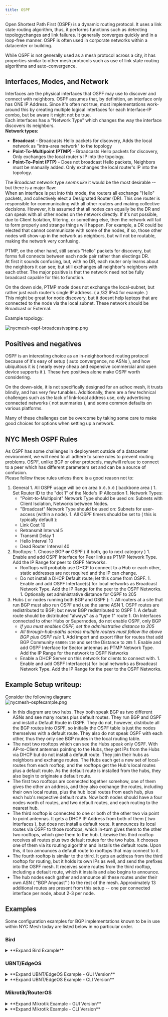 ```yaml
---
title: OSPF
---
```

Open Shortest Path First (OSPF) is a dynamic routing protocol. It uses a link state routing algorithm, thus, it performs functions such as detecting topologychanges and link failures. It generally converges quickly and in a loop-free manner. OSPF is often used in corporate networks within a datacenter or building.  

While OSPF is not generally used as a mesh protocol across a city, it has properties similar to other mesh protocols such as use of link state routing algorithms and auto-convergence.  

## Interfaces, Modes, and Network

Interfaces are the physical interfaces that OSPF may use to discover and connect with neighbors.  OSPF assumes that, by definition, an interface only has ONE IP Address. Since it's often not true, most implementations work-around this by creating multiple logical interfaces for each Interface-IP combo, but be aware it might not be true.  
Each interfaces has a "Network Type" which changes the way the interface discovers its neighbors.   
__Network types:__ 

  - __Broadcast__ - Broadcasts Hello packets for discovery, Adds the local network as "intra-area network" to the topology
  - __Point-To-Multipoint (PTMP)__ - Broadcasts Hello packets for discovery, Only exchanges the local router's IP into the topology.
  - __Point-To-Point (PTP)__ - Does not broadcast Hello packets, Neighbors must be manually added. Only exchanges the local router's IP into the topology.

The Broadcast network type _seems like_ it would be the most desirable -- but there is a major flaw:  
When an interface is put into this mode, the routers all exchange "Hello" packets, and collectively elect a Designated Router (DR). This one router is responsible for communicating with all other routers and making collective decisions.  However, it is assumed that all nodes can equally be the DR and can speak with all other nodes on the network directly.  If it's not possible, due to Client Isolation, filtering, or something else, then the network will fail to form properly and strange things will happen. For example, a DR could be elected that cannot communicate with some of the nodes, if so, those other nodes will show-up in the network as neighbors, but will not be routable, making the network very confusing.

PTMP, on the other hand, still sends "Hello" packets for discovery, but forms full connects between each node pair rather than electings DR.  
At first it sounds confusing, but, with no DR, each router only learns about the neighbors it can see; but still exchanges all neighbor's neighbors with each other.  The major positive is that the network need not be fully broadcast capable for this to function.  

On the down side, PTMP mode does not exchange the local-subnet, but rather just each router's single IP address. ( a /32 IPv4 for example. )  
This might be great for node discovery, but it doesnt help laptops that are connected to the node via the local subnet. These network should be Broadcast or External.

Example topology:

![nycmesh-ospf-broadcastvsptmp.png](/img/nycmesh-ospf-broadcastvsptmp.png)


## Positives and negatives

OSPF is an interesting choice as an in-neighborhood routing protocol because of it's easy of setup ( auto convergence, no ASNs ), and how ubiquitous it is ( nearly every cheap and expensive commercial and open device supports it ). These two positives alone make OSPF worth considering.

On the down-side, it is not specifically designed for an adhoc mesh, it trusts blindly, and has very few tunables. Additionally, there are a few technical challenges such as the lack of link-local address use, only advertising connected networks ( not summaries ), and some common defaults on various platforms.  

Many of these challenges can be overcome by taking some care to make good choices for options when setting up a network.

## NYC Mesh OSPF Rules

As OSPF has some challenges in deployment outside of a datacenter environment, we will need to all adhere to some rules to prevent routing problems.
OSPF, unlike BGP or other protocols, may/will refuse to connect to a peer which has different parameters set and can be a source of confusion.  
Please follow these rules unless there is a good reason not to:

  1. General
    1. All OSPF usage will be on area `0.0.0.0` ( backbone area )
    1. Set Router ID to the "dot 1" of the Node's IP Allocation
    1. Network Types:
      - "Point-to-Multipoint" Network Type should be used on: Subnets with Client Isolation, Networks between Nodes.
      - "Broadcast" Network Type should be used on: Subnets for user-access (within a node).
    1. All OSPF timers should be set to ( this is typically default ): 
      - Link Cost 10
      - Retransmit Interval 5
      - Transmit Delay 1
      - Hello Interval 10
      - Dead Router Interval 40
  1. Rooftops:
    1. Choose BGP **or** OSPF ( if both, go to next category )
    1. Enable and add OSPF Interface for Peer links as PTMP Network Type. Add the IP Range for peer to OSPF Networks.
       - Rooftops will probably use DHCP to connect to a Hub or each other, static addresses are not required and the IP can change. 
       - Do not install a DHCP Default route; let this come from OSPF.
    1. Enable and add OSPF Interface(s) for local networks as Broadcast Network Type. Add the IP Range for the peer to the OSPF Networks.
    1. Optionally set administrative distance for OSPF to 205
  1. Hubs ( or nodes running both BGP and OSPF ):
    1. All routers at a site that run BGP must also run OSPF and use the same ASN
    1. OSPF routes are redistributed to BGP; but never BGP redistributed to OSPF
    1. A default route should be distributed "always" as a "type 1" route
    1. On Interfaces connected to other Hubs or Supernodes, do not enable OSPF, only BGP
       - _If you must enables OSPF, set the administrative distance to 205_
       - _All through-hub-paths across multiple routers must follow the above BGP plus OSPF rule_
    1. Add import and export filter for routes that add BGP Community `65000:110` and set the Distance to `205`
    1. Enable and add OSPF Interface for Sector antennas as PTMP Network Type. Add the IP Range for the network to OSPF Networks
       - Enable a DHCP Server on this network for clients to connect with.
    1. Enable and add OSPF Interface(s) for local networks as Broadcast Network Type. Add the IP Range for the peer to the OSPF Networks.


## Example Setup writeup:
 
Consider the following diagram:  
![nycmesh-ospfexample.png](/img/nycmesh-ospfexample.png)



- In this diagram are two hubs. They both speak BGP as two different ASNs and see many routes plus default routes. They run BGP and OSPF and install a Default Route in OSPF. They do not, however, distribute all the BGP routes into OSPF, so initially the OSPF table is just the nodes themselves with a default route. They also do not speak OSPF with each other, thus they only see BGP routes in the local routing table.  
- The next two rooftops which can see the Hubs speak only OSPF. With AP-to-Client antennas pointing to the Hubs, they get IPs from the Hubs via DHCP but do not install a default route. They join their hubs as neighbors and exchange routes. The Hubs each get a new set of local-routes from each rooftop, and the rooftops get the Hub's local routes plus a default route. As the default route is installed from the hubs, they also begin to originate a default route.  
- The first two rooftops are connected together somehow, one of them gives the other an address, and they also exchange the routes, including their own local routes, plus the hub local routes from each hub, plus each hub's respective default route. Now both nodes should have a four nodes worth of routes, and two default routes, and each routing to the nearest hub.  
- The third rooftop is connected to one or both of the other two via point to point antennas. It gets a DHCP IP Address from both of them ( two interfaces ), but does not install a default route. It announces its local routes via OSPF to those rooftops, which in-turn gives them to the other two rooftops, which give them to the hub. Likewise this third rooftop receives all routes plus two default routes for the two hubs. It chooses one of them via its routing algorithm and installs the default route. Upon this, it too announces a default route to rooftops that may connect to it.  
- The fourth rooftop is similar to the third. It gets an address from the third rooftop for routing, but it holds its own IPs as well, and send the prefixes into the OSPF mesh. It receives some routes from the third rooftop, including a default route, which it installs and also begins to announce.  
- The hub nodes each gather and announce all these routes under their own ASN ( "BGP Anycast" ) to the rest of the mesh. Approximately 13 additional routes are present from this setup -- one per connected interface per node, about 2-3 per node.


## Examples
Some configuration examples for BGP implementations known to be in use within NYC Mesh today are listed below in no particular order.

### Bird

<details>
<summary>**Expand Bird Example**</summary>

</details>

### UBNT/EdgeOS

<details>
<summary>**Expand UBNT/EdgeOS Example - GUI Version**</summary>

</details>

<details>
<summary>**Expand UBNT/EdgeOS Example - CLI Version**</summary>

</details>

### Mikrotik/RouterOS


<details>
<summary>**Expand Mikrotik Example - GUI Version**</summary>

- Click Routing > OSPF
  - Instances Tab - Click the default instance
    - Change the `Redistribute Default Route` to `always ( as type 1 )` for a hub, or `if installed ( as type 1 )` for a non-hub
    - Change the router-id to be appropriate
    - Click OK
  - Interfaces Tab
    - Click `Add New` and add an interface with default settings ( verify they are the same as above in rules, should be ), for each interface, or, `all` if appropriate.
  - Networks Tab
    - Click `Add New` and add a network for each subnet that should be routable in the network.
- click Routing > Filters
  - Click `Add New`, and set:
    - Matchers:
      - Chain: `ospf-in`
    - Actions: 
      - Action: `passthrough`
      - Set Distance: `205`
    - BGP Actions:
      - Set BGP Communities ( click Down arrow, then click new Down arrow to get a box ): `65000:110`
    - Click OK
- Neighbors will show under Routing > OSPF > Neighbors

</details>

<details>
<summary>**Expand Mikrotik Example - CLI Version**</summary>

Starting from the default configuration, assuming interface definitions haven't been created already, etc:

```
/routing ospf instance set [ find default=yes ] distribute-default=always-as-type-1 router-id=10.70.3.1
/routing filter add chain=ospf=in set-bgp-communities=65000:110 set-distance=205
/routing ospf interface add network-type=broadcast
/routing ospf network add area=backbone network=10.70.3.0/24

```

</details>


